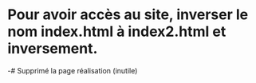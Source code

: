 # Pour avoir accès au site, inverser le nom __index.html__ à __index2.html__ et inversement.

-# Supprimé la page réalisation (inutile)
